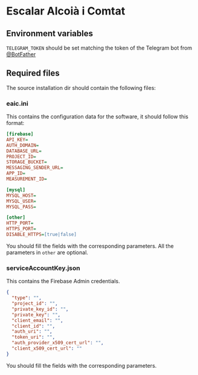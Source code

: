 # Escalar Alcoià i Comtat #
## Environment variables ##
`TELEGRAM_TOKEN` should be set matching the token of the Telegram bot from [@BotFather](https://telegram.me/BotFather)

## Required files ##
The source installation dir should contain the following files:
### eaic.ini ###
This contains the configuration data for the software, it should follow this format:
```ini
[firebase]
API_KEY=
AUTH_DOMAIN=
DATABASE_URL=
PROJECT_ID=
STORAGE_BUCKET=
MESSAGING_SENDER_URL=
APP_ID=
MEASUREMENT_ID=

[mysql]
MYSQL_HOST=
MYSQL_USER=
MYSQL_PASS=

[other]
HTTP_PORT=
HTTPS_PORT=
DISABLE_HTTPS=[true|false]
```
You should fill the fields with the corresponding parameters. All the parameters in `other` are optional.

### serviceAccountKey.json ###
This contains the Firebase Admin credentials.
```json
{
  "type": "",
  "project_id": "",
  "private_key_id": "",
  "private_key": "",
  "client_email": "",
  "client_id": "",
  "auth_uri": "",
  "token_uri": "",
  "auth_provider_x509_cert_url": "",
  "client_x509_cert_url": ""
}
```
You should fill the fields with the corresponding parameters.
